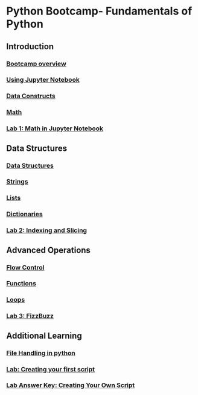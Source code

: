 # Python Bootcamp- Fundamentals of Python

## Introduction
### [Bootcamp overview](./python_basics/notebooks/Python%20Bootcamp-%20Intro.ipynb)
### [Using Jupyter Notebook](./python_basics/notebooks/Using%20Jupyter%20Notebook.ipynb)
### [Data Constructs](./python_basics/notebooks/Python%20Bootcamp%20-%20Data%20Constructs.ipynb)
### [Math](./python_basics/notebooks/Python%20Bootcamp-%20Math.ipynb)
### [Lab 1: Math in Jupyter Notebook](./python_basics/labs/Lab1-%20Math.ipynb)

## Data Structures
### [Data Structures](./python_basics/notebooks/Python%20Bootcamp-%20Data%20Structures.ipynb)
### [Strings](./python_basics/notebooks/Python%20Bootcamp-%20Strings.ipynb)
### [Lists](./python_basics/notebooks/Python%20Bootcamp-%20Lists.ipynb)
### [Dictionaries](./python_basics/notebooks/Python%20Bootcamp-%20Dictionaries.ipynb)
### [Lab 2: Indexing and Slicing](./python_basics/labs/Lab2-%20Indexing%20and%20Slicing.ipynb)

## Advanced Operations
### [Flow Control](./python_basics/notebooks/Flow%20Control.ipynb)
### [Functions](./python_basics/notebooks/Functions.ipynb)
### [Loops](./python_basics/notebooks/Loops.ipynb)
### [Lab 3: FizzBuzz](./python_basics/labs/FizzBuzz_Lab.ipynb)

## Additional Learning
### [File Handling in python](./python_basics/notebooks/File%20Handling.ipynb)
### [Lab: Creating your first script](./python_basics/labs/Lab3.ipynb)
### [Lab Answer Key: Creating Your Own Script](https://github.com/summerela/UWFoster_python_bootcamp/blob/master/python_basics/labs/Lab3-%20Answer%20Key.ipynb)



